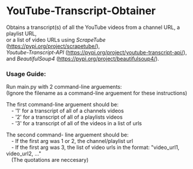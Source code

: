 # YouTube-Transcript-Obtainer
Obtains a transcript(s) of all the YouTube videos from a channel URL, a playlist URL,\
or a list of video URLs using *ScrapeTube* (https://pypi.org/project/scrapetube/), \
*Youtube-Transcript-API* (https://pypi.org/project/youtube-transcript-api/), \
and *BeautifulSoup4* (https://pypi.org/project/beautifulsoup4/).

### Usage Guide:
Run main.py with 2 command-line arguements:\
(Ignore the filename as a command-line arguement for these instructions)

The first command-line arguement should be:\
&emsp;- '1' for a transcript of all of a channels videos\
&emsp;- '2' for a transcript of all of a playlists videos\
&emsp;- '3' for a transcript of all of the videos in a list of urls
    
The second command- line arguement should be:\
&emsp;- If the first arg was 1 or 2, the channel/playlist url \
&emsp;- If the first arg was 3, the list of video urls in the format: "video_url1, video_url2, ..."\
&emsp;(The quotations are neccesary) 
